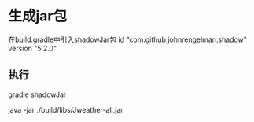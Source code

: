 生成jar包
========
在build.gradle中引入shadowJar包
id "com.github.johnrengelman.shadow" version "5.2.0"

执行
----
gradle shadowJar

java -jar ./build/libs/Jweather-all.jar